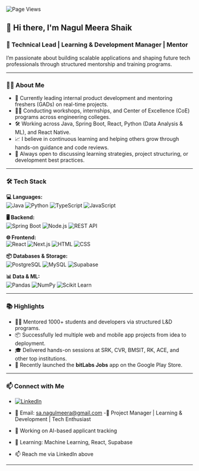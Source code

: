 
![Page Views](https://komarev.com/ghpvc/?username=Nagul-Tekworks&style=flat-square)


## 👋 Hi there, I'm Nagul Meera Shaik

### 🚀 Technical Lead | Learning & Development Manager | Mentor

I’m passionate about building scalable applications and shaping future tech professionals through structured mentorship and training programs.

---

### 🧑‍💻 About Me

- 🔭 Currently leading internal product development and mentoring freshers (GADs) on real-time projects.
- 👨‍🏫 Conducting workshops, internships, and Center of Excellence (CoE) programs across engineering colleges.
- 🛠️ Working across Java, Spring Boot, React, Python (Data Analysis & ML), and React Native.
- 📈 I believe in continuous learning and helping others grow through hands-on guidance and code reviews.
- 💬 Always open to discussing learning strategies, project structuring, or development best practices.

---

### 🛠️ Tech Stack

**💻 Languages:**  
![Java](https://img.shields.io/badge/Java-ED8B00?style=for-the-badge&logo=java&logoColor=white)
![Python](https://img.shields.io/badge/Python-3776AB?style=for-the-badge&logo=python&logoColor=white)
![TypeScript](https://img.shields.io/badge/TypeScript-007ACC?style=for-the-badge&logo=typescript&logoColor=white)
![JavaScript](https://img.shields.io/badge/JavaScript-F7DF1E?style=for-the-badge&logo=javascript&logoColor=black)

**🖥 Backend:**  
![Spring Boot](https://img.shields.io/badge/Spring_Boot-6DB33F?style=for-the-badge&logo=spring-boot&logoColor=white)
![Node.js](https://img.shields.io/badge/Node.js-339933?style=for-the-badge&logo=nodedotjs&logoColor=white)
![REST API](https://img.shields.io/badge/REST%20API-000000?style=for-the-badge&logo=flask&logoColor=white)

**🌐 Frontend:**  
![React](https://img.shields.io/badge/React-20232A?style=for-the-badge&logo=react&logoColor=61DAFB)
![Next.js](https://img.shields.io/badge/Next.js-000000?style=for-the-badge&logo=nextdotjs&logoColor=white)
![HTML](https://img.shields.io/badge/HTML5-E34F26?style=for-the-badge&logo=html5&logoColor=white)
![CSS](https://img.shields.io/badge/CSS3-1572B6?style=for-the-badge&logo=css3&logoColor=white)

**📦 Databases & Storage:**  
![PostgreSQL](https://img.shields.io/badge/PostgreSQL-316192?style=for-the-badge&logo=postgresql&logoColor=white)
![MySQL](https://img.shields.io/badge/MySQL-00758F?style=for-the-badge&logo=mysql&logoColor=white)
![Supabase](https://img.shields.io/badge/Supabase-3ECF8E?style=for-the-badge&logo=supabase&logoColor=white)

**📊 Data & ML:**  
![Pandas](https://img.shields.io/badge/Pandas-150458?style=for-the-badge&logo=pandas&logoColor=white)
![NumPy](https://img.shields.io/badge/Numpy-013243?style=for-the-badge&logo=numpy&logoColor=white)
![Scikit Learn](https://img.shields.io/badge/Scikit--Learn-F7931E?style=for-the-badge&logo=scikit-learn&logoColor=white)

---
### 📚 Highlights

- 👨‍💻 Mentored 1000+ students and developers via structured L&D programs.
- 📦 Successfully led multiple web and mobile app projects from idea to deployment.
- 🎓 Delivered hands-on sessions at SRK, CVR, BMSIT, RK, ACE, and other top institutions.
- 📱 Recently launched the **bitLabs Jobs** app on the Google Play Store.

---

### 📫 Connect with Me

- [![LinkedIn](https://img.shields.io/badge/LinkedIn-Connect-blue?logo=linkedin)](https://www.linkedin.com/in/your-profile/)
- 📧 Email: sa.nagulmeera@gmail.com
-🚀 Project Manager | Learning & Development | Tech Enthusiast

- 🔭 Working on AI-based applicant tracking
- 🌱 Learning: Machine Learning, React, Supabase
- 📫 Reach me via LinkedIn above
---

